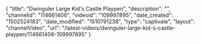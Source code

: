 {
    "title": "Dwinguler Large Kid's Castle Playpen",
    "description": "",
    "channelid": "114661406",
    "videoid": "109997895",
    "date_created": "1502524183",
    "date_modified": "1510791238",
    "type": "captivate",
    "layout": "channelVideo",
    "url": "\/latest-videos\/dwinguler-large-kid-s-castle-playpen\/114661406-109997895"
}